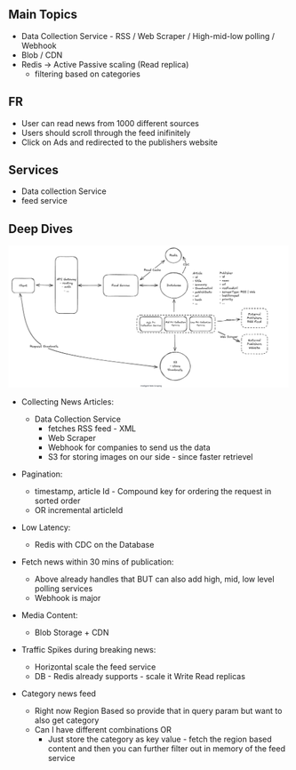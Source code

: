 ## Main Topics

- Data Collection Service - RSS / Web Scraper / High-mid-low polling / Webhook
- Blob / CDN
- Redis -> Active Passive scaling (Read replica)
  - filtering based on categories

## FR

- User can read news from 1000 different sources
- Users should scroll through the feed inifinitely
- Click on Ads and redirected to the publishers website

## Services

- Data collection Service
- feed service

## Deep Dives

![alt text](./Images/NewsAggregator.png)

- Collecting News Articles:

  - Data Collection Service
    - fetches RSS feed - XML
    - Web Scraper
    - Webhook for companies to send us the data
    - S3 for storing images on our side - since faster retrievel

- Pagination:

  - timestamp, article Id - Compound key for ordering the request in sorted order
  - OR incremental articleId

- Low Latency:

  - Redis with CDC on the Database

- Fetch news within 30 mins of publication:

  - Above already handles that BUT can also add high, mid, low level polling services
  - Webhook is major

- Media Content:

  - Blob Storage + CDN

- Traffic Spikes during breaking news:

  - Horizontal scale the feed service
  - DB - Redis already supports - scale it Write Read replicas

- Category news feed
  - Right now Region Based so provide that in query param but want to also get category
  - Can I have different combinations OR
    - Just store the category as key value - fetch the region based content and then you can further filter out in memory of the feed service
